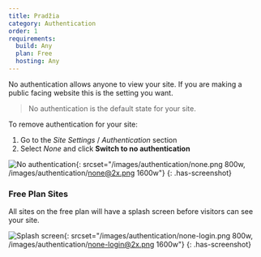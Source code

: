 ```yaml
---
title: Pradžia
category: Authentication
order: 1
requirements:
  build: Any
  plan: Free
  hosting: Any
---
```


No authentication allows anyone to view your site. If you are making a public facing website this is the setting you want.

> No authentication is the default state for your site.

To remove authentication for your site:

1. Go to the *Site Settings* / *Authentication* section
2. Select *None* and click **Switch to no authentication**

![No authentication](/images/authentication/none.png){: srcset="/images/authentication/none.png 800w, /images/authentication/none@2x.png 1600w"}
{: .has-screenshot}


### Free Plan Sites

All sites on the free plan will have a splash screen before visitors can see your site.

![Splash screen](/images/authentication/none-login.png){: srcset="/images/authentication/none-login.png 800w, /images/authentication/none-login@2x.png 1600w"}
{: .has-screenshot}

